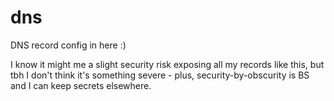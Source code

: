 # dns
DNS record config in here :)

I know it might me a slight security risk exposing all my records like this, but
tbh I don't think it's something severe - plus, security-by-obscurity is BS and
I can keep secrets elsewhere.
